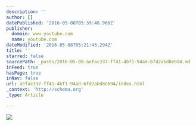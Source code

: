 ```yaml
---
description: ''
author: []
datePublished: '2016-05-08T05:39:48.966Z'
publisher:
  domain: www.youtube.com
  name: youtube.com
dateModified: '2016-05-08T05:21:43.294Z'
title: ''
starred: false
sourcePath: _posts/2016-05-08-aefac337-ff41-4bf1-94ad-6fd2abd8eb94.md
inFeed: true
hasPage: true
inNav: false
url: aefac337-ff41-4bf1-94ad-6fd2abd8eb94/index.html
_context: 'http://schema.org'
_type: Article

---
```

![](https://i.ytimg.com/vi/9xtUgsVilqE/hqdefault.jpg?custom=true&w=196&h=110&stc=true&jpg444=true&jpgq=90&sp=68&sigh=Txrjdd228lTOOES0IJ27uKEADsY)